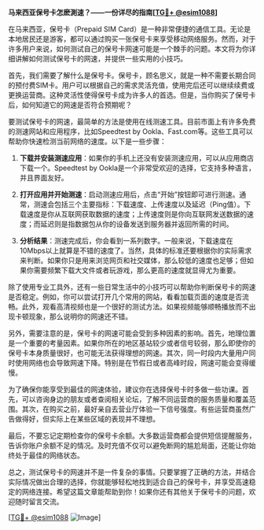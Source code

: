 **马来西亚保号卡怎麽測速？——一份详尽的指南[[TG💪+ @esim1088](https://t.me/s/esim1088)]**

在马来西亚，保号卡（Prepaid SIM Card）是一种非常便捷的通信工具。无论是本地居民还是游客，都可以通过购买一张保号卡来享受移动网络服务。然而，对于许多用户来说，如何测试自己的保号卡网速可能是一个棘手的问题。本文将为你详细讲解如何测试保号卡的网速，并提供一些实用的小技巧。

首先，我们需要了解什么是保号卡。保号卡，顾名思义，就是一种不需要长期合同的预付费SIM卡。用户可以根据自己的需求灵活充值，使用完后还可以继续续费或更换运营商。这种灵活性使得保号卡成为许多人的首选。但是，当你购买了保号卡后，如何知道它的网速是否符合预期呢？

要测试保号卡的网速，最简单的方法是使用在线测速工具。目前市面上有许多免费的测速网站和应用程序，比如Speedtest by Ookla、Fast.com等。这些工具可以帮助你快速检测当前网络的速度。以下是一些步骤：

1. **下载并安装测速应用**：如果你的手机上还没有安装测速应用，可以从应用商店下载一个。Speedtest by Ookla是一个非常受欢迎的选择，它支持多种语言，并且界面友好。

2. **打开应用并开始测速**：启动测速应用后，点击“开始”按钮即可进行测速。通常，测速会包括三个主要指标：下载速度、上传速度以及延迟（Ping值）。下载速度是你从互联网获取数据的速度；上传速度则是你向互联网发送数据的速度；而延迟则是指数据包从你的设备发送到服务器并返回所需的时间。

3. **分析结果**：测速完成后，你会看到一系列数字。一般来说，下载速度在10Mbps以上就算是不错的速度了。当然，具体的标准还要根据你的实际需求来判断。如果你只是用来浏览网页和社交媒体，那么较低的速度也足够；但如果你需要频繁下载大文件或者玩游戏，那么更高的速度就显得尤为重要。

除了使用专业工具外，还有一些日常生活中的小技巧可以帮助你判断保号卡的网速是否稳定。例如，你可以尝试打开几个常用的网站，看看加载页面的速度是否流畅。此外，观看高清视频也是一个很好的测试方法。如果视频能够顺畅播放而不出现卡顿现象，那么说明你的网速还不错。

另外，需要注意的是，保号卡的网速可能会受到多种因素的影响。首先，地理位置是一个重要的考量因素。如果你所在的地区基站较少或者信号较弱，那么即使你的保号卡本身质量很好，也可能无法获得理想的网速。其次，同一时段内大量用户同时使用网络也会导致网速下降。特别是在节假日或者高峰时段，网速可能会变得缓慢。

为了确保你能享受到最佳的网速体验，建议你在选择保号卡时多做一些功课。首先，可以咨询身边的朋友或者查阅相关论坛，了解不同运营商的服务质量和覆盖范围。其次，在购买之前，最好亲自去营业厅体验一下信号强度。有些运营商虽然广告做得好，但实际上在某些区域的表现并不理想。

最后，不要忘记定期检查你的保号卡余额。大多数运营商都会提供短信提醒服务，告诉你账户余额不足的情况。及时充值不仅可以避免断网的尴尬局面，还能让你始终处于最佳的网络状态。

总之，测试保号卡的网速并不是一件复杂的事情。只要掌握了正确的方法，并结合实际情况做出合理的选择，你就能够轻松地找到适合自己的保号卡，并享受高速稳定的网络连接。希望这篇文章能帮助到你！如果你还有其他关于保号卡的问题，欢迎随时留言交流。

[[TG💪+ @esim1088](https://t.me/s/esim1088) ![Image](https://i.postimg.cc/4NQfJmqS/Snipaste-2025-05-13-00-14-12.png)]